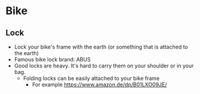 # Bike

## Lock

- Lock your bike's frame with the earth (or something that is attached to the earth)
- Famous bike lock brand: ABUS
- Good locks are heavy. It's hard to carry them on your shoulder or in your bag.
  - Folding locks can be easily attached to your bike frame
    - For example https://www.amazon.de/dp/B01LXO09JE/
